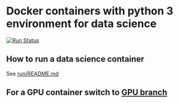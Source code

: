 # Docker containers with python 3 environment for data science

[![Run Status](https://api.shippable.com/projects/58ac7334500f1b1000f99e94/badge?branch=master)](https://app.shippable.com/projects/58ac7334500f1b1000f99e94)

## How to run a data science container
See [run/README.md](run/README.md)

## For a GPU container switch to [GPU branch](/analysiscenter/ds-py3/tree/gpu)
